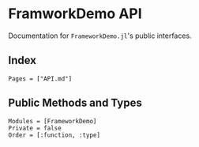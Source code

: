 # FramworkDemo API

Documentation for `FrameworkDemo.jl`'s public interfaces.

## Index

```@index
Pages = ["API.md"]
```

## Public Methods and Types

```@autodocs
Modules = [FrameworkDemo]
Private = false
Order = [:function, :type]
```